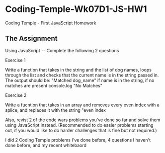 # Coding-Temple-Wk07D1-JS-HW1
Coding Temple - First JavaScript Homework

## The Assignment
Using JavaScript -- Complete the following 2 questions

Exercise 1 

Write a function that takes in the string and the list of dog names, loops through 
the list and checks that the current name is in the string passed in. The output should be:
"Matched dog_name" if name is in the string, if no matches are present console.log "No Matches"

Exercise 2

Write a fucntion that takes in an array and removes every even index with a splice,
and replaces it with the string "even index

Also, revist 2 of the code wars problems you've done so far and solve them using JavaScript instead. (Recommended to do easier problems starting out, if you would like to do harder challenges that is fine but not required.)

I did 2 Coding Temple problems I've done before, 4 questions I haven't done before, and my recent whitebaord
